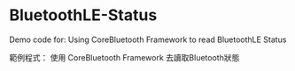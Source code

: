 BluetoothLE-Status
==================
Demo code for:
Using CoreBluetooth Framework to read BluetoothLE Status

範例程式：
使用 CoreBluetooth Framework 去讀取Bluetooth狀態

